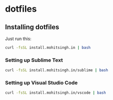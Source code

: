 # dotfiles

## Installing dotfiles

Just run this:

```sh
curl -fsSL install.mohitsingh.in | bash
```

### Setting up Sublime Text

```sh
curl -fsSL install.mohitsingh.in/sublime | bash
```

### Setting up Visual Studio Code

```sh
curl -fsSL install.mohitsingh.in/vscode | bash
```
